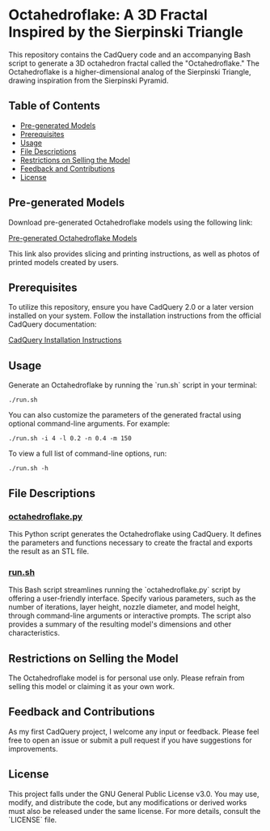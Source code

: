 # Octahedroflake: A 3D Fractal Inspired by the Sierpinski Triangle

This repository contains the CadQuery code and an accompanying Bash script to generate a 3D octahedron fractal called the "Octahedroflake." The Octahedroflake is a higher-dimensional analog of the Sierpinski Triangle, drawing inspiration from the Sierpinski Pyramid.

## Table of Contents

- [Pre-generated Models](#pre-generated-models)
- [Prerequisites](#prerequisites)
- [Usage](#usage)
- [File Descriptions](#file-descriptions)
- [Restrictions on Selling the Model](#restrictions-on-selling-the-model)
- [Feedback and Contributions](#feedback-and-contributions)
- [License](#license)

## Pre-generated Models

Download pre-generated Octahedroflake models using the following link:

[Pre-generated Octahedroflake Models](https://www.printables.com/model/432767)

This link also provides slicing and printing instructions, as well as photos of printed models created by users.

## Prerequisites

To utilize this repository, ensure you have CadQuery 2.0 or a later version installed on your system. Follow the installation instructions from the official CadQuery documentation:

[CadQuery Installation Instructions](https://cadquery.readthedocs.io/en/latest/installation.html)

## Usage

Generate an Octahedroflake by running the \`run.sh\` script in your terminal:

```
./run.sh
```

You can also customize the parameters of the generated fractal using optional command-line arguments. For example:

```
./run.sh -i 4 -l 0.2 -n 0.4 -m 150
```

To view a full list of command-line options, run:

```
./run.sh -h
```

## File Descriptions

### [octahedroflake.py](https://github.com/nat-a-cyborg/octahedroflake/blob/main/octahedroflake.py)

This Python script generates the Octahedroflake using CadQuery. It defines the parameters and functions necessary to create the fractal and exports the result as an STL file.

### [run.sh](https://github.com/nat-a-cyborg/octahedroflake/blob/main/run.sh)


This Bash script streamlines running the \`octahedroflake.py\` script by offering a user-friendly interface. Specify various parameters, such as the number of iterations, layer height, nozzle diameter, and model height, through command-line arguments or interactive prompts. The script also provides a summary of the resulting model's dimensions and other characteristics.

## Restrictions on Selling the Model

The Octahedroflake model is for personal use only. Please refrain from selling this model or claiming it as your own work.

## Feedback and Contributions

As my first CadQuery project, I welcome any input or feedback. Please feel free to open an issue or submit a pull request if you have suggestions for improvements.

## License

This project falls under the GNU General Public License v3.0. You may use, modify, and distribute the code, but any modifications or derived works must also be released under the same license. For more details, consult the \`LICENSE\` file.
